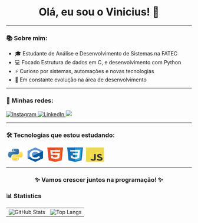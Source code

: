 <h1 align="center">Olá, eu sou o Vinicius! 👋</h1>


---

### 📚 Sobre mim:

- 🎓 Estudante de Análise e Desenvolvimento de Sistemas na FATEC
- 💻 Focado Estrutura de dados em C, e desenvolvimento com Python
- ⚡ Curioso por sistemas, automações e novas tecnologias
- 🧠 Em constante evolução na área de desenvolvimento

---

### 🚀 Minhas redes:

<p>
  <a href="https://www.instagram.com/gunpers_nellis" target="_blank">
    <img src="https://img.shields.io/badge/Instagram-%23E4405F?style=for-the-badge&logo=instagram&logoColor=white" alt="Instagram">
  </a>
  <a href="https://www.linkedin.com/in/viniciusnellis/" target="_blank">
    <img src="https://img.shields.io/badge/LinkedIn-%230077B5?style=for-the-badge&logo=linkedin&logoColor=white" alt="LinkedIn">
  </a>
  <a href = "mailto:nellisvinicius@gmail.com">
    <img src="https://img.shields.io/badge/-Gmail-%23333?style=for-the-badge&logo=gmail&logoColor=white">
  </a>
</p>

---

### 🛠️ Tecnologias que estou estudando:

<div style="display: inline_block">
  <img align="center" alt="Python" height="40" width="50" src="https://raw.githubusercontent.com/devicons/devicon/master/icons/python/python-original.svg">
  <img align="center" alt="C" height="40" width="50" src="https://raw.githubusercontent.com/devicons/devicon/master/icons/c/c-original.svg">
  <img align="center" alt="HTML" height="40" width="50" src="https://raw.githubusercontent.com/devicons/devicon/master/icons/html5/html5-original.svg">
  <img align="center" alt="CSS" height="40" width="50" src="https://raw.githubusercontent.com/devicons/devicon/master/icons/css3/css3-original.svg">
  <img align="center" alt="JavaScript" height="40" width="50" src="https://raw.githubusercontent.com/devicons/devicon/master/icons/javascript/javascript-original.svg">
</div>

---

<h3 align="center">✨ Vamos crescer juntos na programação! ✨</h3>

### 📊 Statistics

<table>
  <tr>
    <td>
      <img 
        alt="GitHub Stats" 
        height="200" 
        src="https://github-readme-stats.vercel.app/api?username=gunpers&show_icons=true&theme=tokyonight&include_all_commits=true&locale=pt-br" 
      />
    </td>
    <td>
      <img 
        alt="Top Langs" 
        height="200" 
        src="https://github-readme-stats.vercel.app/api/top-langs/?username=gunper&theme=tokyonight&layout=compact&custom_title=Tecnologias&langs_count=9" 
      />
    </td>
  </tr>
</table>
